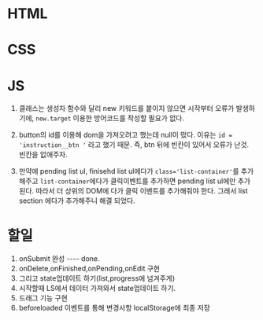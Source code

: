 # HTML

# CSS

# JS

1. 클래스는 생성자 함수와 달리 new 키워드를 붙이지 않으면 시작부터 오류가 발생하기에, `new.target` 이용한 방어코드를 작성할 필요가 없다.

2. button의 id를 이용해 dom을 가져오려고 했는데 null이 떴다. 이유는 `id = 'instruction__btn '` 라고 했기 때문. 즉, btn 뒤에 빈칸이 있어서 오류가 난것. 빈칸을 없애주자.

3. 만약에 pending list ul, finisehd list ul에다가 `class='list-container'`를 추가해주고 `list-container`에다가 클릭이벤트를 추가하면 pending list ul에만 추가된다. 따라서 더 상위의 DOM에 다가 클릭 이벤트를 추가해줘야 한다. 그래서 list section 에다가 추가해주니 해결 되었다.

# 할일

1. onSubmit 완성 ---- done.
2. onDelete,onFinished,onPending,onEdit 구현
3. 그리고 state업데이트 하기(list,progress에 넘겨주게)
4. 시작할때 LS에서 데이터 가져와서 state업데이트 하기.
5. 드래그 기능 구현
6. beforeloaded 이벤트를 통해 변경사항 localStorage에 최종 저장
